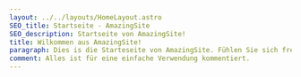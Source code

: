 ```yaml
---
layout: ../../layouts/HomeLayout.astro
SEO_title: Startseite - AmazingSite
SEO_description: Startseite von AmazingSite!
title: Wilkommen aus AmazingSite!
paragraph: Dies is die Starteseite von AmazingSite. Fühlen Sie sich frei, die Sprache zu wechseln oder die verschiedenen Menüs zu erkunden.
comment: Alles ist für eine einfache Verwendung kommentiert.
---
```

